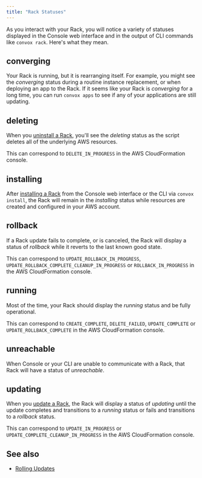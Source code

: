 ```yaml
---
title: "Rack Statuses"
---
```


As you interact with your Rack, you will notice a variety of statuses displayed in the Console web interface and in the output of CLI commands like `convox rack`. Here's what they mean.

## converging

Your Rack is running, but it is rearranging itself. For example, you might see the _converging_ status during a routine instance replacement, or when deploying an app to the Rack. If it seems like your Rack is _converging_ for a long time, you can run `convox apps` to see if any of your applications are still updating.

## deleting

When you [uninstall a Rack](/docs/uninstalling-convox/), you'll see the _deleting_ status as the script deletes all of the underlying AWS resources.

This can correspond to `DELETE_IN_PROGRESS` in the AWS CloudFormation console.

## installing

After [installing a Rack](/docs/installing-a-rack/) from the Console web interface or the CLI via `convox install`, the Rack will remain in the _installing_ status while resources are created and configured in your AWS account.

## rollback

If a Rack update fails to complete, or is canceled, the Rack will display a status of _rollback_ while it reverts to the last known good state.

This can correspond to `UPDATE_ROLLBACK_IN_PROGRESS`, `UPDATE_ROLLBACK_COMPLETE_CLEANUP_IN_PROGRESS` or `ROLLBACK_IN_PROGRESS` in the AWS CloudFormation console.

## running

Most of the time, your Rack should display the _running_ status and be fully operational.

This can correspond to `CREATE_COMPLETE`, `DELETE_FAILED`, `UPDATE_COMPLETE` or `UPDATE_ROLLBACK_COMPLETE` in the AWS CloudFormation console.

## unreachable

When Console or your CLI are unable to communicate with a Rack, that Rack will have a status of _unreachable_.

## updating

When you [update a Rack](/docs/rack-updates/), the Rack will display a status of _updating_ until the update completes and transitions to a _running_ status or fails and transitions to a _rollback_ status.

This can correspond to `UPDATE_IN_PROGRESS` or `UPDATE_COMPLETE_CLEANUP_IN_PROGRESS` in the AWS CloudFormation console.

## See also

* [Rolling Updates](/docs/rolling-updates/)
